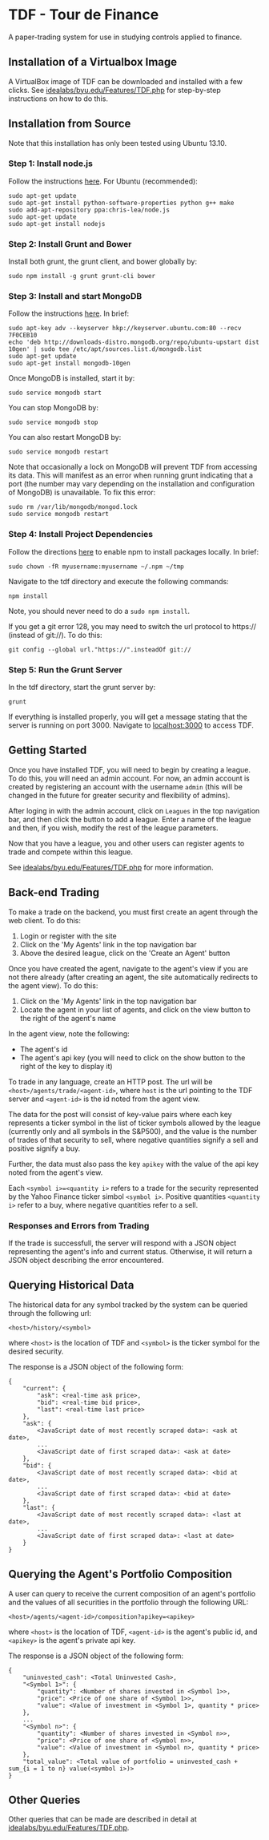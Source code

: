 # TDF - Tour de Finance

A paper-trading system for use in studying controls applied to finance.

## Installation of a Virtualbox Image

A VirtualBox image of TDF can be downloaded and installed with a few clicks. See [idealabs/byu.edu/Features/TDF.php](http://idealabs.byu.edu/Features/TDF.php) for step-by-step instructions on how to do this.

## Installation from Source

Note that this installation has only been tested using Ubuntu 13.10.

### Step 1: Install node.js

Follow the instructions [here](https://github.com/joyent/node/wiki/Installing-Node.js-via-package-manager). For Ubuntu (recommended):

	sudo apt-get update
	sudo apt-get install python-software-properties python g++ make
	sudo add-apt-repository ppa:chris-lea/node.js
	sudo apt-get update
	sudo apt-get install nodejs

### Step 2: Install Grunt and Bower

Install both grunt, the grunt client, and bower globally by:

	sudo npm install -g grunt grunt-cli bower

### Step 3: Install and start MongoDB

Follow the instructions [here](http://docs.mongodb.org/manual/tutorial/install-mongodb-on-ubuntu/). In brief:

	sudo apt-key adv --keyserver hkp://keyserver.ubuntu.com:80 --recv 7F0CEB10
	echo 'deb http://downloads-distro.mongodb.org/repo/ubuntu-upstart dist 10gen' | sudo tee /etc/apt/sources.list.d/mongodb.list
	sudo apt-get update
	sudo apt-get install mongodb-10gen

Once MongoDB is installed, start it by:

	sudo service mongodb start

You can stop MongoDB by:

	sudo service mongodb stop

You can also restart MongoDB by:

	sudo service mongodb restart
	
Note that occasionally a lock on MongoDB will prevent TDF from accessing its data. This will manifest as an error when running grunt indicating that a port (the number may vary depending on the installation and configuration of MongoDB) is unavailable. To fix this error:

	sudo rm /var/lib/mongodb/mongod.lock
	sudo service mongodb restart

### Step 4: Install Project Dependencies

Follow the directions [here](https://github.com/ekalinin/nodeenv/issues/24) to enable npm to install packages locally. In brief:

	sudo chown -fR myusername:myusername ~/.npm ~/tmp

Navigate to the tdf directory and execute the following commands:

	npm install

Note, you should never need to do a `sudo npm install`.

If you get a git error 128, you may need to switch the url protocol to https:// (instead of git://). To do this:

	git config --global url."https://".insteadOf git://

### Step 5: Run the Grunt Server

In the tdf directory, start the grunt server by:

	grunt

If everything is installed properly, you will get a message stating that the server is running on port 3000. Navigate to [localhost:3000](http://localhost:3000) to access TDF.

## Getting Started

Once you have installed TDF, you will need to begin by creating a league. To do this, you will need an admin account. For now, an admin account is created by registering an account with the username `admin` (this will be changed in the future for greater security and flexibility of admins).

After loging in with the admin account, click on `Leagues` in the top navigation bar, and then click the button to add a league. Enter a name of the league and then, if you wish, modify the rest of the league parameters. 

Now that you have a league, you and other users can register agents to trade and compete within this league.

See [idealabs/byu.edu/Features/TDF.php](http://idealabs.byu.edu/Features/TDF.php) for more information.

## Back-end Trading

To make a trade on the backend, you must first create an agent through the web client. To do this:

1.  Login or register with the site
2.  Click on the 'My Agents' link in the top navigation bar
3.  Above the desired league, click on the 'Create an Agent' button

Once you have created the agent, navigate to the agent's view if you are not there already (after creating an agent, the site automatically redirects to the agent view). To do this:

1.  Click on the 'My Agents' link in the top navigation bar
2.  Locate the agent in your list of agents, and click on the view button to the right of the agent's name

In the agent view, note the following:

*  The agent's id
*  The agent's api key (you will need to click on the show button to the right of the key to display it)

To trade in any language, create an HTTP post. The url will be `<host>/agents/trade/<agent-id>`, where `host` is the url pointing to the TDF server and `<agent-id>` is the id noted from the agent view.

The data for the post will consist of key-value pairs where each key represents a ticker symbol in the list of ticker symbols allowed by the league (currently only and all symbols in the S&P500), and the value is the number of trades of that security to sell, where negative quantities signify a sell and positive signify a buy.

Further, the data must also pass the key `apikey` with the value of the api key noted from the agent's view.

Each `<symbol i>=<quantity i>` refers to a trade for the security represented by the Yahoo Finance ticker simbol `<symbol i>`. Positive quantities `<quantity i>` refer to a buy, where negative quantities refer to a sell.

### Responses and Errors from Trading

If the trade is successfull, the server will respond with a JSON object representing the agent's info and current status. Otherwise, it will return a JSON object describing the error encountered.


## Querying Historical Data

The historical data for any symbol tracked by the system can be queried through the following url:

    <host>/history/<symbol>

where `<host>` is the location of TDF and `<symbol>` is the ticker symbol for the desired security.

The response is a JSON object of the following form:

    {
        "current": {
            "ask": <real-time ask price>,
            "bid": <real-time bid price>,
            "last": <real-time last price>
        },
        "ask": {
            <JavaScript date of most recently scraped data>: <ask at date>,
            ...
            <JavaScript date of first scraped data>: <ask at date>
        },
        "bid": {
            <JavaScript date of most recently scraped data>: <bid at date>,
            ...
            <JavaScript date of first scraped data>: <bid at date>
        },
        "last": {
            <JavaScript date of most recently scraped data>: <last at date>,
            ...
            <JavaScript date of first scraped data>: <last at date>
        }
    }
    
## Querying the Agent's Portfolio Composition

A user can query to receive the current composition of an agent's portfolio and the values of all securities in the portfolio through the following URL:

    <host>/agents/<agent-id>/composition?apikey=<apikey>
	
where `<host>` is the location of TDF, `<agent-id>` is the agent's public id, and `<apikey>` is the agent's private api key.

The response is a JSON object of the following form:

    {
        "uninvested_cash": <Total Uninvested Cash>,
        "<Symbol 1>": {
            "quantity": <Number of shares invested in <Symbol 1>>,
            "price": <Price of one share of <Symbol 1>>,
            "value": <Value of investment in <Symbol 1>, quantity * price>
        },
        ...
        "<Symbol n>": {
            "quantity": <Number of shares invested in <Symbol n>>,
            "price": <Price of one share of <Symbol n>>,
            "value": <Value of investment in <Symbol n>, quantity * price>
        },
        "total_value": <Total value of portfolio = uninvested_cash + sum_{i = 1 to n} value(<symbol i>)>
    }
    
## Other Queries

Other queries that can be made are described in detail at [idealabs/byu.edu/Features/TDF.php](http://idealabs.byu.edu/Features/TDF.php).
